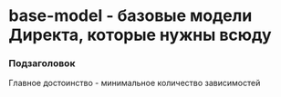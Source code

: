 # base-model - базовые модели Директа, которые нужны всюду

### Подзаголовок
Главное достоинство - минимальное количество зависимостей

